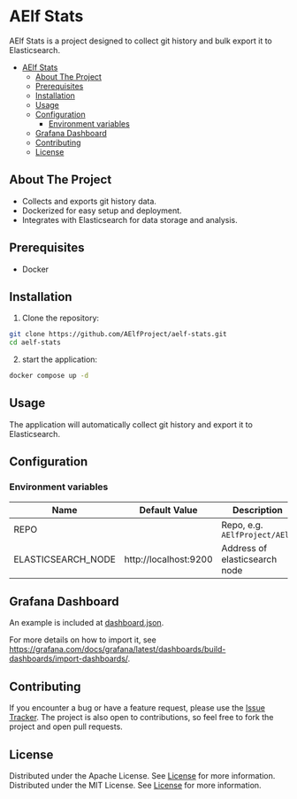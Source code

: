 # AElf Stats

AElf Stats is a project designed to collect git history and bulk export it to Elasticsearch.

- [AElf Stats](#aelf-stats)
  - [About The Project](#about-the-project)
  - [Prerequisites](#prerequisites)
  - [Installation](#installation)
  - [Usage](#usage)
  - [Configuration](#configuration)
    - [Environment variables](#environment-variables)
  - [Grafana Dashboard](#grafana-dashboard)
  - [Contributing](#contributing)
  - [License](#license)

## About The Project

- Collects and exports git history data.
- Dockerized for easy setup and deployment.
- Integrates with Elasticsearch for data storage and analysis.

## Prerequisites

- Docker

## Installation

1. Clone the repository:

```sh
git clone https://github.com/AElfProject/aelf-stats.git
cd aelf-stats
```

2. start the application:

```sh
docker compose up -d
```

## Usage

The application will automatically collect git history and export it to Elasticsearch.

## Configuration

### Environment variables

| Name               | Default Value         | Description                   |
| ------------------ | --------------------- | ----------------------------- |
| REPO               |                       | Repo, e.g. `AElfProject/AElf` |
| ELASTICSEARCH_NODE | http://localhost:9200 | Address of elasticsearch node |

## Grafana Dashboard

An example is included at [dashboard.json](./dashboard.json).

For more details on how to import it, see https://grafana.com/docs/grafana/latest/dashboards/build-dashboards/import-dashboards/.

## Contributing

If you encounter a bug or have a feature request, please use the [Issue Tracker](https://github.com/AElfProject/aelf-dapp-factory/issues/new). The project is also open to contributions, so feel free to fork the project and open pull requests.

## License

Distributed under the Apache License. See [License](LICENSE) for more information.
Distributed under the MIT License. See [License](LICENSE) for more information.
